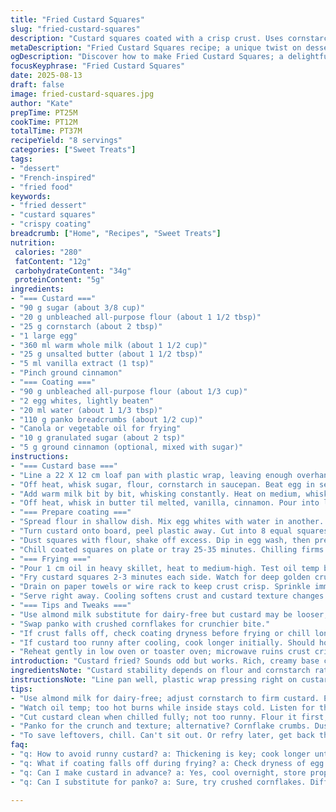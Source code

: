 ```yaml
---
title: "Fried Custard Squares"
slug: "fried-custard-squares"
description: "Custard squares coated with a crisp crust. Uses cornstarch and all-purpose flour to stabilize the custard. Egg wash and panko for crunchy outer layer. Deep-fried until golden. Finished with a sprinkle of cinnamon sugar. Serve warm for best texture and flavor contrast."
metaDescription: "Fried Custard Squares recipe; a unique twist on dessert with a crispy crust and creamy filling that brings contrasting textures."
ogDescription: "Discover how to make Fried Custard Squares; a delightful fusion of creamy custard and crispy coating for a satisfying dessert experience."
focusKeyphrase: "Fried Custard Squares"
date: 2025-08-13
draft: false
image: fried-custard-squares.jpg
author: "Kate"
prepTime: PT25M
cookTime: PT12M
totalTime: PT37M
recipeYield: "8 servings"
categories: ["Sweet Treats"]
tags:
- "dessert"
- "French-inspired"
- "fried food"
keywords:
- "fried dessert"
- "custard squares"
- "crispy coating"
breadcrumb: ["Home", "Recipes", "Sweet Treats"]
nutrition: 
 calories: "280"
 fatContent: "12g"
 carbohydrateContent: "34g"
 proteinContent: "5g"
ingredients:
- "=== Custard ==="
- "90 g sugar (about 3/8 cup)"
- "20 g unbleached all-purpose flour (about 1 1/2 tbsp)"
- "25 g cornstarch (about 2 tbsp)"
- "1 large egg"
- "360 ml warm whole milk (about 1 1/2 cup)"
- "25 g unsalted butter (about 1 1/2 tbsp)"
- "5 ml vanilla extract (1 tsp)"
- "Pinch ground cinnamon"
- "=== Coating ==="
- "90 g unbleached all-purpose flour (about 1/3 cup)"
- "2 egg whites, lightly beaten"
- "20 ml water (about 1 1/3 tbsp)"
- "110 g panko breadcrumbs (about 1/2 cup)"
- "Canola or vegetable oil for frying"
- "10 g granulated sugar (about 2 tsp)"
- "5 g ground cinnamon (optional, mixed with sugar)"
instructions:
- "=== Custard base ==="
- "Line a 22 X 12 cm loaf pan with plastic wrap, leaving enough overhang for easy removal. Lightly oil the wrap."
- "Off heat, whisk sugar, flour, cornstarch in saucepan. Beat egg in separately until no lumps."
- "Add warm milk bit by bit, whisking constantly. Heat on medium, whisk nonstop scraping sides. Watch thickening, subtle bubble pops at edges mean ready. Simmer 1-2 min until pudding coats spatula thickly."
- "Off heat, whisk in butter til melted, vanilla, cinnamon. Pour into lined pan. Press plastic wrap on surface immediately — stops skin forming. Cool to room temp, refrigerate 5-7 hours or overnight. Custard must firm fully."
- "=== Prepare coating ==="
- "Spread flour in shallow dish. Mix egg whites with water in another. Place panko in third plate."
- "Turn custard onto board, peel plastic away. Cut into 8 equal squares. Handle gently, custard soft but solid."
- "Dust squares with flour, shake off excess. Dip in egg wash, then press evenly into panko. Cover completely but avoid soggy spots."
- "Chill coated squares on plate or tray 25-35 minutes. Chilling firms coating—prevents breaking in hot oil."
- "=== Frying ==="
- "Pour 1 cm oil in heavy skillet, heat to medium-high. Test oil temp by dropping a breadcrumb; steady sizzle means ready."
- "Fry custard squares 2-3 minutes each side. Watch for deep golden crust, not dark brown. Turn carefully with slotted spatula."
- "Drain on paper towels or wire rack to keep crust crisp. Sprinkle immediately with cinnamon sugar while warm."
- "Serve right away. Cooling softens crust and custard texture changes."
- "=== Tips and Tweaks ==="
- "Use almond milk substitute for dairy-free but custard may be looser; add extra cornstarch."
- "Swap panko with crushed cornflakes for crunchier bite."
- "If crust falls off, check coating dryness before frying or chill longer."
- "If custard too runny after cooling, cook longer initially. Should hold shape when cut."
- "Reheat gently in low oven or toaster oven; microwave ruins crust crispness."
introduction: "Custard fried? Sounds odd but works. Rich, creamy base cut into hand-held squares. Coated crisp, fried till light gold. The contrast: hot crust, cool, soft center. Make ahead custard, chill till firm enough to cut without collapse. Dusting flour first is key for egg wash to stick evenly. Panko crumbs? Insane crunch, no sogginess, just right. Oil temp is king here. Too hot, burns crust, custard still cold inside. Too cool, greasy mess. Sizzle sounds tell you when it's done. Cinnamon sugar at the end adds subtle heat and texture. Eat while warm or spoil the magic."
ingredientsNote: "Custard stability depends on flour and cornstarch ratio. Flour alone not enough, cornstarch prevents graininess. Use unbleached flour for pure flavor. Egg yolk replaced by a whole egg here—makes custard lighter but no big sacrifice. Butter for sheen and richness; never skip. Panko gives better texture than regular breadcrumbs—try cornflake crumbs if you want crunchier skin. Whipping egg whites with water is a trick for thinner, consistent coating that fries evenly. Keep custard cubes cold before frying; otherwise, they fall apart or absorb too much oil."
instructionsNote: "Line pan well, plastic wrap pressing right on custard avoids that annoying skin on chilled pudding—it's a thin veil, not raw. Heat carefully, don’t walk away; custard thickens fast but can burn at bottom if ignored. Constant stirring, impossible to skip. Chill fully; not just cool, but firm enough to slice clean edged squares. Flour coating first—some skip, regret it later. Egg wash bonds crumbs, use water to loosen but avoid runny mess. Fry in just enough oil to cover bottom—deep frying not required. Looking for golden crust? Listen to sizzle: too soft means undercooked, dark spots mean oil too hot. Drain well or crust sogs. Sugar sprinkled hot melts slightly, sticky sweet finish."
tips:
- "Use almond milk for dairy-free; adjust cornstarch to firm custard. Egg whites and water ensure even coating. Press panko tight. Grate love but avoid sogginess."
- "Watch oil temp; too hot burns while inside stays cold. Listen for the sizzle, it tells all. Test with crumb first, adjust flame. Quickly fry till golden, not dark."
- "Cut custard clean when chilled fully; not too runny. Flour it first, keeps egg wash on, prevents slipping. Watch edges. Cool completely on the wire rack."
- "Panko for the crunch and texture; alternative? Cornflake crumbs. Dust flour first; no regrets later. Handle gently or you might lose that precious firmness."
- "To save leftovers, chill. Can't sit out. Or refry later, get back that crunch. Microwaving kills crust; avoid that. Store in fridge, eat within a couple days."
faq:
- "q: How to avoid runny custard? a: Thickening is key; cook longer until it coats spatula well. Cornstarch helps too. Don’t skip whisking."
- "q: What if coating falls off during frying? a: Check dryness of egg wash. Coat evenly. Chill longer for better adherence in hot oil."
- "q: Can I make custard in advance? a: Yes, cool overnight, store properly. Just remember, it needs to be firm to cut squares cleanly."
- "q: Can I substitute for panko? a: Sure, try crushed cornflakes. Different texture but still great crunch. Just adjust frying time accordingly."

---
```

